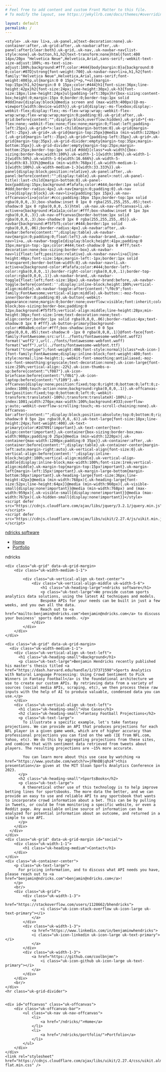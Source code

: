 ```yaml
---
# Feel free to add content and custom Front Matter to this file.
# To modify the layout, see https://jekyllrb.com/docs/themes/#overriding-theme-defaults

layout: default
permalink: /
---
```


<script src="https://cdn.jsdelivr.net/ga-lite/latest/ga-lite.min.js" async></script>
<script>
var galite = galite || {};
galite.UA = 'UA-64450558-1';
</script>
<head>
    <meta charset="utf-8">
    <!-- TITLE OF SITE -->
    <title>ndricks software</title>
    <meta name="viewport" content="width=device-width, initial-scale=1.0">
    <meta name="description" content="Business site for ndricks software, authored by Benjamin Hendricks, software engineer @ LinkedIn." />
    <meta name="keywords" content="
        app store app,
        ios apps,
        ios application,
        ios software,
        interview questions,
        apple app store,
        apple apps,
        questions to ask interviewer,
        google jobs,
        software jobs,
        linkedin,
        sports analytics,
        sentiment,
        crowd sentiment,
        crowd analysis,
        sports analysis,
        sports data,
        data,
        software engineering,
        engineering management,
        entrepreneurship,
        software writer,
        software blog
        " />
    <meta name="author" content="Benjamin Hendricks">
    <link rel="icon" href="images/hendricksware-favicon.ico">
    <link rel="apple-touch-icon" href="images/hendricksware-apple-icon.png">

    <style> .uk-nav li>a,.uk-panel,a{text-decoration:none}.uk-container:after,.uk-grid:after,.uk-navbar:after,.uk-panel:after{clear:both}.uk-grid,.uk-nav,.uk-navbar-nav{list-style:none}.uk-button,h1,h2{text-transform:none}html{font:400 14px/20px "Helvetica Neue",Helvetica,Arial,sans-serif;-webkit-text-size-adjust:100%;-ms-text-size-adjust:100%;background:#fff;color:#444}body{margin:0}a{background:0 0;color:#07D}strong{font-weight:700}.uk-navbar-nav>li>a,h1,h2{font-family:"Helvetica Neue",Helvetica,Arial,sans-serif;font-weight:400}p,ul{margin:0 0 15px}*+p,*+ul{margin-top:15px}h1,h2{margin:0 0 15px;color:#444}h1{font-size:36px;line-height:42px}h2{font-size:24px;line-height:30px}.uk-h3{font-size:18px;line-height:24px}ul{padding-left:30px}hr{box-sizing:content-box;height:0;margin:15px 0;border:0;border-top:1px solid #ddd}nav{display:block}@media screen and (max-width:400px){@-ms-viewport{width:device-width}}.uk-grid{display:-ms-flexbox;display:-webkit-flex;display:flex;-ms-flex-wrap:wrap;-webkit-flex-wrap:wrap;flex-wrap:wrap;margin:0;padding:0}.uk-grid:after,.uk-grid:before{content:"";display:block;overflow:hidden}.uk-grid>*{-ms-flex:none;-webkit-flex:none;flex:none;margin:0;float:left;padding-left:25px}.uk-grid>*>:last-child{margin-bottom:0}.uk-grid{margin-left:-25px}.uk-grid+.uk-grid{margin-top:25px}@media (min-width:1220px){.uk-grid{margin-left:-35px}.uk-grid>*{padding-left:35px}.uk-grid+.uk-grid{margin-top:35px}.uk-grid-divider:empty{margin-top:35px;margin-bottom:35px}}.uk-grid-divider:empty{margin-top:25px;margin-bottom:25px;border-top:1px solid #ddd}[class*=uk-width]{box-sizing:border-box;width:100%}.uk-width-1-1{width:100%}.uk-width-1-2{width:50%}.uk-width-1-6{width:16.666%}.uk-width-5-6{width:83.333%}@media (min-width:768px){.uk-width-medium-1-1{width:100%}.uk-width-medium-1-3{width:33.333%}}.uk-panel{display:block;position:relative}.uk-panel:after,.uk-panel:before{content:"";display:table}.uk-panel>:not(.uk-panel-title):last-child{margin-bottom:0}.uk-panel-box{padding:15px;background:#fafafa;color:#444;border:1px solid #ddd;border-radius:4px}.uk-nav{margin:0;padding:0}.uk-nav li>a{display:block}.uk-nav>li>a{padding:5px 15px}.uk-nav-offcanvas>li>a{color:#ccc;padding:10px 15px;border-top:1px solid rgba(0,0,0,.3);box-shadow:inset 0 1px 0 rgba(255,255,255,.05);text-shadow:0 1px 0 rgba(0,0,0,.5)}html .uk-nav.uk-nav-offcanvas>li.uk-active>a{background:#1a1a1a;color:#fff;box-shadow:inset 0 1px 3px rgba(0,0,0,.3)}.uk-nav-offcanvas{border-bottom:1px solid rgba(0,0,0,.3);box-shadow:0 1px 0 rgba(255,255,255,.05)}.uk-navbar{background:#f5f5f5;color:#444;border:1px solid rgba(0,0,0,.06);border-radius:4px}.uk-navbar:after,.uk-navbar:before{content:"";display:table}.uk-navbar-nav{margin:0;padding:0;float:left}.uk-navbar-brand,.uk-navbar-nav>li>a,.uk-navbar-toggle{display:block;height:41px;padding:0 15px;margin-top:-1px;color:#444;text-shadow:0 1px 0 #fff;text-decoration:none;box-sizing:border-box}.uk-navbar-nav>li{float:left;position:relative}.uk-navbar-nav>li>a{line-height:40px;font-size:14px;margin-left:-1px;border:1px solid transparent;border-bottom-width:0}.uk-navbar-nav>li.uk-active>a{background-color:#fafafa;color:#444;border-left-color:rgba(0,0,0,.1);border-right-color:rgba(0,0,0,.1);border-top-color:rgba(0,0,0,.1)}.uk-navbar-brand,.uk-navbar-toggle{float:left;font-size:18px}.uk-navbar-brand:before,.uk-navbar-toggle:before{content:'';display:inline-block;height:100%;vertical-align:middle}.uk-navbar-toggle:after{content:"\f0c9";font-family:FontAwesome;vertical-align:middle}.uk-button::-moz-focus-inner{border:0;padding:0}.uk-button{-webkit-appearance:none;margin:0;border:none;overflow:visible;font:inherit;color:#444;display:inline-block;box-sizing:border-box;padding:0 12px;background:#f5f5f5;vertical-align:middle;line-height:28px;min-height:30px;font-size:1rem;text-decoration:none;text-align:center;border:1px solid rgba(0,0,0,.06);border-radius:4px;text-shadow:0 1px 0 #fff}.uk-button-primary{background-color:#00a8e6;color:#fff;box-shadow:inset 0 0 5px rgba(0,0,0,.05);text-shadow:0 -1px 0 rgba(0,0,0,.1)}@font-face{font-family:FontAwesome;src:url(../fonts/fontawesome-webfont.woff2) format('woff2'),url(../fonts/fontawesome-webfont.woff) format("woff"),url(../fonts/fontawesome-webfont.ttf) format("truetype");font-weight:400;font-style:normal}[class*=uk-icon-]{font-family:FontAwesome;display:inline-block;font-weight:400;font-style:normal;line-height:1;-webkit-font-smoothing:antialiased;-moz-osx-font-smoothing:grayscale;text-decoration:none}.uk-icon-large{font-size:250%;vertical-align:-22%}.uk-icon-thumbs-o-up:before{content:"\f087"}.uk-icon-briefcase:before{content:"\f0b1"}.uk-icon-laptop:before{content:"\f109"}.uk-offcanvas{display:none;position:fixed;top:0;right:0;bottom:0;left:0;z-index:1000;touch-action:none;background:rgba(0,0,0,.1)}.uk-offcanvas-bar{position:fixed;top:0;bottom:0;left:0;-webkit-transform:translateX(-100%);transform:translateX(-100%);z-index:1001;width:270px;max-width:100%;background:#333;overflow-y:auto;-webkit-overflow-scrolling:touch;-ms-scroll-chaining:none}.uk-offcanvas-bar:after{content:"";display:block;position:absolute;top:0;bottom:0;right:0;width:1px;background:rgba(0,0,0,.6);box-shadow:0 0 5px 2px rgba(0,0,0,.6)}.uk-text-large{font-size:18px;line-height:24px;font-weight:400}.uk-text-primary{color:#2d7091!important}.uk-text-center{text-align:center!important}.uk-container{box-sizing:border-box;max-width:980px;padding:0 25px}@media (min-width:1220px){.uk-container{max-width:1200px;padding:0 35px}}.uk-container:after,.uk-container:before{content:"";display:table}.uk-container-center{margin-left:auto;margin-right:auto}.uk-vertical-align{font-size:0}.uk-vertical-align:before{content:'';display:inline-block;height:100%;vertical-align:middle}.uk-vertical-align-middle{display:inline-block;max-width:100%;font-size:1rem;vertical-align:middle}.uk-margin-top{margin-top:15px!important}.uk-margin-left{margin-left:15px!important}.uk-margin-large-bottom{margin-bottom:50px!important}.uk-heading-large{font-size:36px;line-height:42px}@media (min-width:768px){.uk-heading-large{font-size:52px;line-height:64px}}@media (min-width:960px){.uk-visible-small{display:none!important}}@media (min-width:768px) and (max-width:959px){.uk-visible-small{display:none!important}}@media (max-width:767px){.uk-hidden-small{display:none!important}}</style>
    <script defer src="https://cdnjs.cloudflare.com/ajax/libs/jquery/3.2.1/jquery.min.js"></script>
    <script defer src="https://cdnjs.cloudflare.com/ajax/libs/uikit/2.27.4/js/uikit.min.js"></script>
</head>
<body>
  <div class="uk-container uk-container-center uk-margin-top uk-margin-large-bottom">
    <nav class="uk-navbar uk-margin-large-bottom">
      <a class="uk-navbar-brand uk-hidden-small" href="/ndricks/">ndricks software</a>
        <ul class="uk-navbar-nav uk-hidden-small">
            <li class="uk-active">
                <a href="/ndricks/">Home</a>
            </li>
            <li>
                <a href="/ndricks/portfolio/">Portfolio</a>
            </li>
        </ul>
        <a href="#offcanvas" class="uk-navbar-toggle uk-visible-small" data-uk-offcanvas></a>
        <div class="uk-navbar-brand uk-visible-small">ndricks</div>
    </nav>

    <div class="uk-grid" data-uk-grid-margin>
        <div class="uk-width-medium-1-1">

            <div class="uk-vertical-align uk-text-center">
                <div class="uk-vertical-align-middle uk-width-5-6">
                    <h1 class="uk-heading-large">ndricks software</h1>
                    <p class="uk-text-large">We provide custom sports analytics data solutions, using the latest AI techniques and models.
                    Bespoke APIs for your needs can be built in just a few weeks, and you own all the data.
                    Reach out to <a href="mailto:benjamin@ndricks.com">benjamin@ndricks.com</a> to discuss your business' sports data needs. </p>
                </div>
            </div>
        </div>
    </div>

    <div class="uk-grid" data-uk-grid-margin>
      <div class="uk-width-medium-1-1">
        <div class="uk-vertical-align uk-text-left">
          <h1 class="uk-heading-small">Background</h1>
          <p class="uk-text-large">Benjamin Hendricks recently published his master's thesis titled <a href="https://dash.harvard.edu/handle/1/37371598">Sports Analytics with Natural Language Processing: Using Crowd Sentiment to Pick Winners in Fantasy Football</a> is the foundational architecture we use to create our custom APIs. By retrieving data from a variety of sources (social media APIs, scraping, etc), we then process these raw inputs with the help of AI to produce valuable, condensed data you can use.</p>
        </div>
        <div class="uk-vertical-align uk-text-left">
          <h1 class="uk-heading-small">Use Cases</h1>
          <h2 class="uk-heading-small">Fantasy Football Projections</h2>
          <p class="uk-text-large">
            To illustrate a specific example, let's take fantasy projections. We can provide an API that produces projections for each NFL player in a given game week, which are of higher accuracy than professional projections you can find on the web (IE from NFL.com, Yahoo, etc). We do this by aggregating projections from these sites, and combine that with sentiment data retrieved from tweets about players. The resulting projections are ~15% more accurate. 
            
            You can learn more about this use case by watching <a href="https://www.youtube.com/watch?v=jFNnDBjqhz4">this presentation</a> given at the MIT Sloan Sports Analytics Conference in 2023.
          </p>
          <h2 class="uk-heading-small">SportsBooks</h2>
          <p class="uk-text-large">
            A theoretical other use of this technology is to help improve betting lines for sportsbooks. The more data the better, and we can provide an easy to use and reliable API to any sportsbook that wants to incorporate crowd information about a bet. This can be by pulling in Tweets, or could be from monitoring a specific website, or even a Reddit page. Any available online source of information can be analyzed for potential information about an outcome, and returned in a simple to use API. 
          </p>
        </div>
      </div>
    </div>
    <div class="uk-grid" data-uk-grid-margin id="social">
        <div class="uk-width-1-1">
            <h1 class="uk-heading-medium">Contact</h1>
        </div>
    </div>
    <div class="uk-container-center">
        <p class="uk-text-large">
          For pricing information, and to discuss what API needs you have, please reach out to <a href="benjamin@ndricks.com">benjamin@ndricks.com</a>! 
        </p>
        <br/>
        <div class="uk-grid">
            <div class="uk-width-1-3">
                <a href="https://stackoverflow.com/users/1128662/bhendricks">
                    <i class="uk-icon-stack-overflow uk-icon-large uk-text-primary"></i>
                </a>
            </div>
            <div class="uk-width-1-3">
                <a href="https://www.linkedin.com/in/benjaminwhendricks">
                <i class="uk-icon-linkedin uk-icon-large uk-text-primary"></i>
                </a>
            </div>
            <div class="uk-width-1-3">
                <a href="https://github.com/coolbnjmn">
                    <i class="uk-icon-github uk-icon-large uk-text-primary"></i>
                </a>
            </div>
        </div>
        <br/>
    </div>
    <hr class="uk-grid-divider">


    <div id="offcanvas" class="uk-offcanvas">
        <div class="uk-offcanvas-bar">
            <ul class="uk-nav uk-nav-offcanvas">
                <li>
                    <a href="/ndricks/">Home</a>
                </li>
                <li>
                    <a href="/ndricks/portfolio/">Portfolio</a>
                </li>
            </ul>
        </div>
    </div>
    <link rel="stylesheet" href="https://cdnjs.cloudflare.com/ajax/libs/uikit/2.27.4/css/uikit.almost-flat.min.css" />
</div>
</body>
